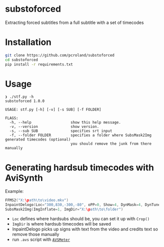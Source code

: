 # substoforced
Extracting forced subtitles from a full subtitle with a set of timecodes

# Installation
```sh
git clone https://github.com/pcroland/substoforced
cd substoforced
pip install -r requirements.txt
```

# Usage
```
❯ ./stf.py -h
substoforced 1.0.0

USAGE: stf.py [-h] [-v] [-s SUB] [-f FOLDER]

FLAGS:
  -h, --help                  show this help message.
  -v, --version               show version.
  -s, --sub SUB               specifies srt input
  -f, --folder FOLDER         specifies a folder where SubsMask2Img generated timecodes (optional)
                              you should remove the junk from there manually
```

# Generating hardsub timecodes with AviSynth
Example:
```c++
FFMS2("X:\path\to\video.mkv")
InpaintDelogo(Loc="300,830,-300,-80", oPP=0, Show=4, DynMask=4, DynTune=210, DynMask4H=120)
SubsMask2Img(ImgInflate=1, ImgDir="X:\path\to\folder")
```
- `Loc` defines where hardsubs should be, you can set it up with `Crop()`
- `ImgDir` is where hardsub timecodes will be saved
- InpaintDelogo picks up signs with text from the video and credits text so remove those manually
- run `.avs` script with [`AVSMeter`](https://forum.doom9.org/showthread.php?t=174797)